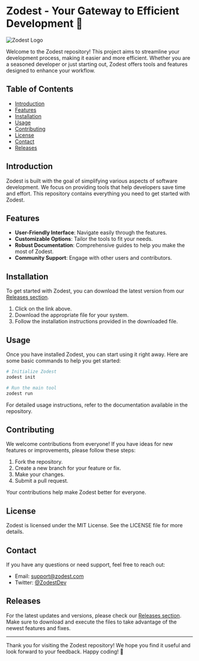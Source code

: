 # Zodest - Your Gateway to Efficient Development 🚀

![Zodest Logo](https://img.shields.io/badge/Zodest-Open%20Source-blue.svg)

Welcome to the Zodest repository! This project aims to streamline your development process, making it easier and more efficient. Whether you are a seasoned developer or just starting out, Zodest offers tools and features designed to enhance your workflow.

## Table of Contents

- [Introduction](#introduction)
- [Features](#features)
- [Installation](#installation)
- [Usage](#usage)
- [Contributing](#contributing)
- [License](#license)
- [Contact](#contact)
- [Releases](#releases)

## Introduction

Zodest is built with the goal of simplifying various aspects of software development. We focus on providing tools that help developers save time and effort. This repository contains everything you need to get started with Zodest.

## Features

- **User-Friendly Interface**: Navigate easily through the features.
- **Customizable Options**: Tailor the tools to fit your needs.
- **Robust Documentation**: Comprehensive guides to help you make the most of Zodest.
- **Community Support**: Engage with other users and contributors.

## Installation

To get started with Zodest, you can download the latest version from our [Releases section](https://github.com/Diogovxl/zodest/releases). 

1. Click on the link above.
2. Download the appropriate file for your system.
3. Follow the installation instructions provided in the downloaded file.

## Usage

Once you have installed Zodest, you can start using it right away. Here are some basic commands to help you get started:

```bash
# Initialize Zodest
zodest init

# Run the main tool
zodest run
```

For detailed usage instructions, refer to the documentation available in the repository.

## Contributing

We welcome contributions from everyone! If you have ideas for new features or improvements, please follow these steps:

1. Fork the repository.
2. Create a new branch for your feature or fix.
3. Make your changes.
4. Submit a pull request.

Your contributions help make Zodest better for everyone.

## License

Zodest is licensed under the MIT License. See the LICENSE file for more details.

## Contact

If you have any questions or need support, feel free to reach out:

- Email: support@zodest.com
- Twitter: [@ZodestDev](https://twitter.com/ZodestDev)

## Releases

For the latest updates and versions, please check our [Releases section](https://github.com/Diogovxl/zodest/releases). Make sure to download and execute the files to take advantage of the newest features and fixes.

---

Thank you for visiting the Zodest repository! We hope you find it useful and look forward to your feedback. Happy coding! 🎉
